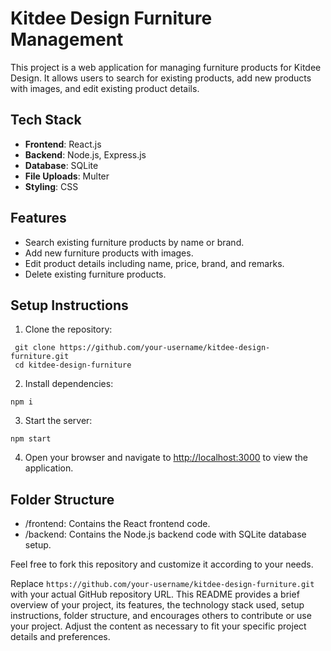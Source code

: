 # Kitdee Design Furniture Management

This project is a web application for managing furniture products for Kitdee Design. It allows users to search for existing products, add new products with images, and edit existing product details.

## Tech Stack

- **Frontend**: React.js
- **Backend**: Node.js, Express.js
- **Database**: SQLite
- **File Uploads**: Multer
- **Styling**: CSS

## Features

- Search existing furniture products by name or brand.
- Add new furniture products with images.
- Edit product details including name, price, brand, and remarks.
- Delete existing furniture products.

## Setup Instructions

1. Clone the repository:
  ```
   git clone https://github.com/your-username/kitdee-design-furniture.git
   cd kitdee-design-furniture
  ```

2. Install dependencies:
  ```
  npm i
  ```

3. Start the server:
  ```
  npm start
  ```

4. Open your browser and navigate to [http://localhost:3000](http://localhost:3000) to view the application.

## Folder Structure
- /frontend: Contains the React frontend code.
- /backend: Contains the Node.js backend code with SQLite database setup.

Feel free to fork this repository and customize it according to your needs.

Replace `https://github.com/your-username/kitdee-design-furniture.git` with your actual GitHub repository URL. This README provides a brief overview of your project, its features, the technology stack used, setup instructions, folder structure, and encourages others to contribute or use your project. Adjust the content as necessary to fit your specific project details and preferences.
